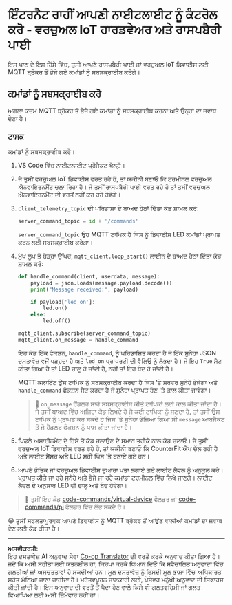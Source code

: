 <!--
CO_OP_TRANSLATOR_METADATA:
{
  "original_hash": "c527ce85d69b1a3875366ec61cbed8aa",
  "translation_date": "2025-08-27T12:18:38+00:00",
  "source_file": "1-getting-started/lessons/4-connect-internet/single-board-computer-commands.md",
  "language_code": "pa"
}
-->
# ਇੰਟਰਨੈਟ ਰਾਹੀਂ ਆਪਣੀ ਨਾਈਟਲਾਈਟ ਨੂੰ ਕੰਟਰੋਲ ਕਰੋ - ਵਰਚੁਅਲ IoT ਹਾਰਡਵੇਅਰ ਅਤੇ ਰਾਸਪਬੈਰੀ ਪਾਈ

ਇਸ ਪਾਠ ਦੇ ਇਸ ਹਿੱਸੇ ਵਿੱਚ, ਤੁਸੀਂ ਆਪਣੇ ਰਾਸਪਬੈਰੀ ਪਾਈ ਜਾਂ ਵਰਚੁਅਲ IoT ਡਿਵਾਈਸ ਲਈ MQTT ਬ੍ਰੋਕਰ ਤੋਂ ਭੇਜੇ ਗਏ ਕਮਾਂਡਾਂ ਨੂੰ ਸਬਸਕ੍ਰਾਈਬ ਕਰੋਗੇ।

## ਕਮਾਂਡਾਂ ਨੂੰ ਸਬਸਕ੍ਰਾਈਬ ਕਰੋ

ਅਗਲਾ ਕਦਮ MQTT ਬ੍ਰੋਕਰ ਤੋਂ ਭੇਜੇ ਗਏ ਕਮਾਂਡਾਂ ਨੂੰ ਸਬਸਕ੍ਰਾਈਬ ਕਰਨਾ ਅਤੇ ਉਨ੍ਹਾਂ ਦਾ ਜਵਾਬ ਦੇਣਾ ਹੈ।

### ਟਾਸਕ

ਕਮਾਂਡਾਂ ਨੂੰ ਸਬਸਕ੍ਰਾਈਬ ਕਰੋ।

1. VS Code ਵਿੱਚ ਨਾਈਟਲਾਈਟ ਪ੍ਰੋਜੈਕਟ ਖੋਲ੍ਹੋ।

1. ਜੇ ਤੁਸੀਂ ਵਰਚੁਅਲ IoT ਡਿਵਾਈਸ ਵਰਤ ਰਹੇ ਹੋ, ਤਾਂ ਯਕੀਨੀ ਬਣਾਓ ਕਿ ਟਰਮੀਨਲ ਵਰਚੁਅਲ ਐਨਵਾਇਰਨਮੈਂਟ ਚਲਾ ਰਿਹਾ ਹੈ। ਜੇ ਤੁਸੀਂ ਰਾਸਪਬੈਰੀ ਪਾਈ ਵਰਤ ਰਹੇ ਹੋ ਤਾਂ ਤੁਸੀਂ ਵਰਚੁਅਲ ਐਨਵਾਇਰਨਮੈਂਟ ਦੀ ਵਰਤੋਂ ਨਹੀਂ ਕਰ ਰਹੇ ਹੋਵੋਗੇ।

1. `client_telemetry_topic` ਦੀ ਪਰਿਭਾਸ਼ਾ ਦੇ ਬਾਅਦ ਹੇਠਾਂ ਦਿੱਤਾ ਕੋਡ ਸ਼ਾਮਲ ਕਰੋ:

    ```python
    server_command_topic = id + '/commands'
    ```

    `server_command_topic` ਉਹ MQTT ਟਾਪਿਕ ਹੈ ਜਿਸ ਨੂੰ ਡਿਵਾਈਸ LED ਕਮਾਂਡਾਂ ਪ੍ਰਾਪਤ ਕਰਨ ਲਈ ਸਬਸਕ੍ਰਾਈਬ ਕਰੇਗਾ।

1. ਮੁੱਖ ਲੂਪ ਤੋਂ ਥੋੜ੍ਹਾ ਉੱਪਰ, `mqtt_client.loop_start()` ਲਾਈਨ ਦੇ ਬਾਅਦ ਹੇਠਾਂ ਦਿੱਤਾ ਕੋਡ ਸ਼ਾਮਲ ਕਰੋ:

    ```python
    def handle_command(client, userdata, message):
        payload = json.loads(message.payload.decode())
        print("Message received:", payload)
    
        if payload['led_on']:
            led.on()
        else:
            led.off()
    
    mqtt_client.subscribe(server_command_topic)
    mqtt_client.on_message = handle_command
    ```

    ਇਹ ਕੋਡ ਇੱਕ ਫੰਕਸ਼ਨ, `handle_command`, ਨੂੰ ਪਰਿਭਾਸ਼ਿਤ ਕਰਦਾ ਹੈ ਜੋ ਇੱਕ ਸੁਨੇਹਾ JSON ਦਸਤਾਵੇਜ਼ ਵਜੋਂ ਪੜ੍ਹਦਾ ਹੈ ਅਤੇ `led_on` ਪ੍ਰਾਪਰਟੀ ਦੀ ਵੈਲਿਊ ਨੂੰ ਲੱਭਦਾ ਹੈ। ਜੇ ਇਹ `True` ਸੈਟ ਕੀਤਾ ਗਿਆ ਹੈ ਤਾਂ LED ਚਾਲੂ ਹੋ ਜਾਂਦੀ ਹੈ, ਨਹੀਂ ਤਾਂ ਇਹ ਬੰਦ ਹੋ ਜਾਂਦੀ ਹੈ।

    MQTT ਕਲਾਇੰਟ ਉਸ ਟਾਪਿਕ ਨੂੰ ਸਬਸਕ੍ਰਾਈਬ ਕਰਦਾ ਹੈ ਜਿਸ 'ਤੇ ਸਰਵਰ ਸੁਨੇਹੇ ਭੇਜੇਗਾ ਅਤੇ `handle_command` ਫੰਕਸ਼ਨ ਸੈਟ ਕਰਦਾ ਹੈ ਜੋ ਸੁਨੇਹਾ ਪ੍ਰਾਪਤ ਹੋਣ 'ਤੇ ਕਾਲ ਕੀਤਾ ਜਾਵੇਗਾ।

    > 💁 `on_message` ਹੈਂਡਲਰ ਸਾਰੇ ਸਬਸਕ੍ਰਾਈਬ ਕੀਤੇ ਟਾਪਿਕਾਂ ਲਈ ਕਾਲ ਕੀਤਾ ਜਾਂਦਾ ਹੈ। ਜੇ ਤੁਸੀਂ ਬਾਅਦ ਵਿੱਚ ਅਜਿਹਾ ਕੋਡ ਲਿਖਦੇ ਹੋ ਜੋ ਕਈ ਟਾਪਿਕਾਂ ਨੂੰ ਸੁਣਦਾ ਹੈ, ਤਾਂ ਤੁਸੀਂ ਉਸ ਟਾਪਿਕ ਨੂੰ ਪ੍ਰਾਪਤ ਕਰ ਸਕਦੇ ਹੋ ਜਿਸ 'ਤੇ ਸੁਨੇਹਾ ਭੇਜਿਆ ਗਿਆ ਸੀ `message` ਆਬਜੈਕਟ ਤੋਂ ਜੋ ਹੈਂਡਲਰ ਫੰਕਸ਼ਨ ਨੂੰ ਪਾਸ ਕੀਤਾ ਜਾਂਦਾ ਹੈ।

1. ਪਿਛਲੇ ਅਸਾਈਨਮੈਂਟ ਦੇ ਹਿੱਸੇ ਤੋਂ ਕੋਡ ਚਲਾਉਣ ਦੇ ਸਮਾਨ ਤਰੀਕੇ ਨਾਲ ਕੋਡ ਚਲਾਓ। ਜੇ ਤੁਸੀਂ ਵਰਚੁਅਲ IoT ਡਿਵਾਈਸ ਵਰਤ ਰਹੇ ਹੋ, ਤਾਂ ਯਕੀਨੀ ਬਣਾਓ ਕਿ CounterFit ਐਪ ਚੱਲ ਰਹੀ ਹੈ ਅਤੇ ਲਾਈਟ ਸੈਂਸਰ ਅਤੇ LED ਸਹੀ ਪਿੰਸ 'ਤੇ ਬਣਾਏ ਗਏ ਹਨ।

1. ਆਪਣੇ ਭੌਤਿਕ ਜਾਂ ਵਰਚੁਅਲ ਡਿਵਾਈਸ ਦੁਆਰਾ ਪਤਾ ਲਗਾਏ ਗਏ ਲਾਈਟ ਲੈਵਲ ਨੂੰ ਅਨੁਕੂਲ ਕਰੋ। ਪ੍ਰਾਪਤ ਕੀਤੇ ਜਾ ਰਹੇ ਸੁਨੇਹੇ ਅਤੇ ਭੇਜੇ ਜਾ ਰਹੇ ਕਮਾਂਡਾਂ ਟਰਮੀਨਲ ਵਿੱਚ ਲਿਖੇ ਜਾਣਗੇ। ਲਾਈਟ ਲੈਵਲ ਦੇ ਅਨੁਸਾਰ LED ਵੀ ਚਾਲੂ ਅਤੇ ਬੰਦ ਹੋਵੇਗਾ।

> 💁 ਤੁਸੀਂ ਇਹ ਕੋਡ [code-commands/virtual-device](../../../../../1-getting-started/lessons/4-connect-internet/code-commands/virtual-device) ਫੋਲਡਰ ਜਾਂ [code-commands/pi](../../../../../1-getting-started/lessons/4-connect-internet/code-commands/pi) ਫੋਲਡਰ ਵਿੱਚ ਲੱਭ ਸਕਦੇ ਹੋ।

😀 ਤੁਸੀਂ ਸਫਲਤਾਪੂਰਵਕ ਆਪਣੇ ਡਿਵਾਈਸ ਨੂੰ MQTT ਬ੍ਰੋਕਰ ਤੋਂ ਆਉਣ ਵਾਲੀਆਂ ਕਮਾਂਡਾਂ ਦਾ ਜਵਾਬ ਦੇਣ ਲਈ ਕੋਡ ਕੀਤਾ ਹੈ।

---

**ਅਸਵੀਕਰਤੀ**:  
ਇਹ ਦਸਤਾਵੇਜ਼ AI ਅਨੁਵਾਦ ਸੇਵਾ [Co-op Translator](https://github.com/Azure/co-op-translator) ਦੀ ਵਰਤੋਂ ਕਰਕੇ ਅਨੁਵਾਦ ਕੀਤਾ ਗਿਆ ਹੈ। ਜਦੋਂ ਕਿ ਅਸੀਂ ਸਹੀਤਾ ਲਈ ਯਤਨਸ਼ੀਲ ਹਾਂ, ਕਿਰਪਾ ਕਰਕੇ ਧਿਆਨ ਦਿਓ ਕਿ ਸਵੈਚਾਲਿਤ ਅਨੁਵਾਦਾਂ ਵਿੱਚ ਗਲਤੀਆਂ ਜਾਂ ਅਸੁਚਤਤਾਵਾਂ ਹੋ ਸਕਦੀਆਂ ਹਨ। ਮੂਲ ਦਸਤਾਵੇਜ਼ ਨੂੰ ਇਸਦੀ ਮੂਲ ਭਾਸ਼ਾ ਵਿੱਚ ਅਧਿਕਾਰਤ ਸਰੋਤ ਮੰਨਿਆ ਜਾਣਾ ਚਾਹੀਦਾ ਹੈ। ਮਹੱਤਵਪੂਰਨ ਜਾਣਕਾਰੀ ਲਈ, ਪੇਸ਼ੇਵਰ ਮਨੁੱਖੀ ਅਨੁਵਾਦ ਦੀ ਸਿਫਾਰਸ਼ ਕੀਤੀ ਜਾਂਦੀ ਹੈ। ਇਸ ਅਨੁਵਾਦ ਦੀ ਵਰਤੋਂ ਤੋਂ ਪੈਦਾ ਹੋਣ ਵਾਲੇ ਕਿਸੇ ਵੀ ਗਲਤਫਹਿਮੀ ਜਾਂ ਗਲਤ ਵਿਆਖਿਆ ਲਈ ਅਸੀਂ ਜ਼ਿੰਮੇਵਾਰ ਨਹੀਂ ਹਾਂ।